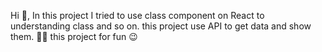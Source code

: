 Hi 👋, In this project I tried to use class component on React to understanding class and so on. 
this project use API to get data and show them.
👨‍💻 this project for fun 😉
